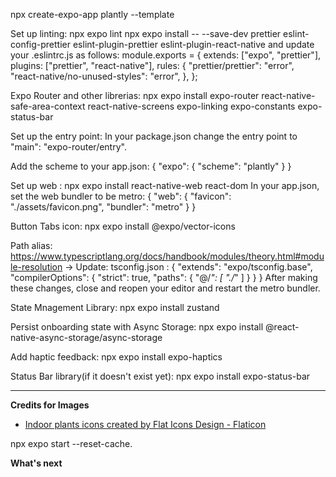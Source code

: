 npx create-expo-app plantly --template

Set up linting: 
npx expo lint
npx expo install -- --save-dev prettier eslint-config-prettier eslint-plugin-prettier eslint-plugin-react-native
and update your .eslintrc.js as follows:
module.exports = {
  extends: ["expo", "prettier"],
  plugins: ["prettier", "react-native"],
  rules: {
    "prettier/prettier": "error",
    "react-native/no-unused-styles": "error",
  },
};

Expo Router and other librerias: npx expo install expo-router react-native-safe-area-context react-native-screens expo-linking expo-constants expo-status-bar

Set up the entry point: In your package.json change the entry point to "main": "expo-router/entry".

Add the scheme to your app.json:
{
  "expo": {
    "scheme": "plantly"
  }
}

Set up web : npx expo install react-native-web react-dom
In your app.json, set the web bundler to be metro: 
{
  "web": {
    "favicon": "./assets/favicon.png",
   "bundler": "metro"
  }
}

Button Tabs icon: npx expo install @expo/vector-icons

Path alias: https://www.typescriptlang.org/docs/handbook/modules/theory.html#module-resolution -> Update: tsconfig.json :
{
   "extends": "expo/tsconfig.base",
   "compilerOptions": {
    "strict": true,
    "paths": {
      "@/*": [
        "./*"
      ]
    }
   }
 }
After making these changes, close and reopen your editor and restart the metro bundler.

State Mnagement Library: npx expo install zustand

Persist onboarding state with Async Storage: 
npx expo install @react-native-async-storage/async-storage

Add haptic feedback: npx expo install expo-haptics

Status Bar library(if it doesn't exist yet): npx expo install expo-status-bar


********************************
**Credits for Images**
- <a href="https://www.flaticon.com/free-icons/indoor-plants" title="indoor plants icons">Indoor plants icons created by Flat Icons Design - Flaticon</a>

npx expo start --reset-cache.

**What's next**

